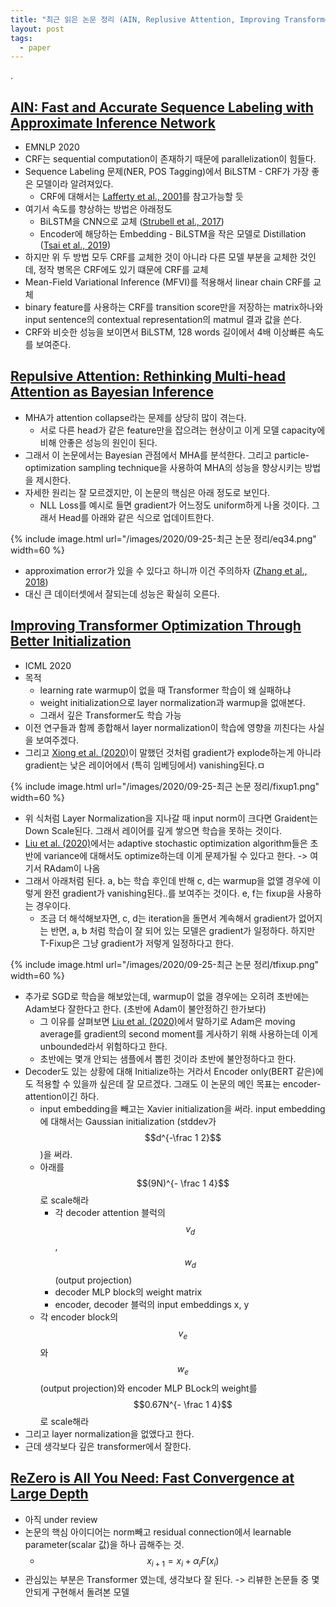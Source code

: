```yaml
---
title: "최근 읽은 논문 정리 (AIN, Replusive Attention, Improving Transformer Optimization Through Better Initialization, ReZero)"
layout: post
tags:
  - paper
---
```


.

## [AIN: Fast and Accurate Sequence Labeling with Approximate Inference Network](https://arxiv.org/pdf/2009.08229.pdf)

* EMNLP 2020
* CRF는 sequential computation이 존재하기 때문에 parallelization이 힘들다.
* Sequence Labeling 문제(NER, POS Tagging)에서 BiLSTM - CRF가 가장 좋은 모델이라 알려져있다.
  * CRF에 대해서는 [Lafferty et al., 2001](https://repository.upenn.edu/cgi/viewcontent.cgi?article=1162&context=cis_papers)를 참고가능할 듯
* 여기서 속도를 향상하는 방법은 아래정도
  * BiLSTM을 CNN으로 교체 ([Strubell et al., 2017](https://www.aclweb.org/anthology/D17-1283/))
  * Encoder에 해당하는 Embedding - BiLSTM을 작은 모델로 Distillation ([Tsai et al., 2019](https://www.aclweb.org/anthology/D19-1374/))
* 하지만 위 두 방법 모두 CRF를 교체한 것이 아니라 다른 모델 부분을 교체한 것인데, 정작 병목은 CRF에도 있기 떄문에 CRF를 교체
* Mean-Field Variational Inference (MFVI)를 적용해서 linear chain CRF를 교체
* binary feature를 사용하는 CRF를 transition score만을 저장하는 matrix하나와 input sentence의 contextual representation의 matmul 결과 값을 쓴다.
* CRF와 비슷한 성능을 보이면서 BiLSTM, 128 words 길이에서 4배 이상빠른 속도를 보여준다.

## [Repulsive Attention: Rethinking Multi-head Attention as Bayesian Inference](https://arxiv.org/pdf/2009.09364.pdf)

* MHA가 attention collapse라는 문제를 상당히 많이 겪는다.
  * 서로 다른 head가 같은 feature만을 잡으려는 현상이고 이게 모델 capacity에 비해 안좋은 성능의 원인이 된다.
* 그래서 이 논문에서는 Bayesian 관점에서 MHA를 분석한다. 그리고 particle-optimization sampling technique을 사용하여 MHA의 성능을 향상시키는 방법을 제시한다.
* 자세한 원리는 잘 모르겠지만, 이 논문의 핵심은 아래 정도로 보인다.
  * NLL Loss를 예시로 들면 gradient가 어느정도 uniform하게 나올 것이다. 그래서 Head를 아래와 같은 식으로 업데이트한다.

{% include image.html url="/images/2020/09-25-최근 논문 정리/eq34.png" width=60 %}

* approximation error가 있을 수 있다고 하니까 이건 주의하자 ([Zhang et al., 2018](https://arxiv.org/abs/1809.01293))
* 대신 큰 데이터셋에서 잘되는데 성능은 확실히 오른다.

## [Improving Transformer Optimization Through Better Initialization](https://proceedings.icml.cc/static/paper_files/icml/2020/5691-Paper.pdf)

* ICML 2020
* 목적
  * learning rate warmup이 없을 때 Transformer 학습이 왜 실패하냐
  * weight initialization으로 layer normalization과 warmup을 없애본다.
  * 그래서 깊은 Transformer도 학습 가능
* 이전 연구들과 함께 종합해서 layer normalization이 학습에 영향을 끼친다는 사실을 보여주겠다.
* 그리고 [Xiong et al. (2020)](https://arxiv.org/abs/2002.04745)이 말했던 것처럼 gradient가 explode하는게 아니라 gradient는 낮은 레이어에서 (특히 임베딩에서) vanishing된다.ㅁ

{% include image.html url="/images/2020/09-25-최근 논문 정리/fixup1.png" width=60 %}

* 위 식처럼 Layer Normalization을 지나갈 때 input norm이 크다면 Graident는 Down Scale된다. 그래서 레이어를 깊게 쌓으면 학습을 못하는 것이다.
* [Liu et al. (2020)](https://arxiv.org/pdf/1908.03265.pdf)에서는 adaptive stochastic optimization algorithm들은 초반에 variance에 대해서도 optimize하는데 이게 문제가될 수 있다고 한다. -> 여기서 RAdam이 나옴
* 그래서 아래처럼 된다. a, b는 학습 후인데 반해 c, d는 warmup을 없앨 경우에 이렇게 완전 gradient가 vanishing된다..를 보여주는 것이다. e, f는 fixup을 사용하는 경우이다.
  * 조금 더 해석해보자면, c, d는 iteration을 돌면서 계속해서 gradient가 없어지는 반면, a, b 처럼 학습이 잘 되어 있는 모델은 gradient가 일정하다. 하지만 T-Fixup은 그냥 gradient가 저렇게 일정하다고 한다.

{% include image.html url="/images/2020/09-25-최근 논문 정리/tfixup.png" width=60 %}

* 추가로 SGD로 학습을 해보았는데, warmup이 없을 경우에는 오히려 초반에는 Adam보다 잘한다고 한다. (초반에 Adam이 불안정하긴 한가보다)
  * 그 이유를 살펴보면 [Liu et al. (2020)](https://arxiv.org/pdf/1908.03265.pdf)에서 말하기로 Adam은 moving average를 gradient의 second moment를 게사하기 위해 사용하는데 이게 unbounded라서 위험하다고 한다.
  * 초반에는 몇개 안되는 샘플에서 뽑힌 것이라 초반에 불안정하다고 한다.
* Decoder도 있는 상황에 대해 Initialize하는 거라서 Encoder only(BERT 같은)에도 적용할 수 있을까 싶은데 잘 모르겠다. 그래도 이 논문의 메인 목표는 encoder-attention이긴 하다.
  * input embedding을 빼고는 Xavier initialization을 써라. input embedding에 대해서는 Gaussian initialization (stddev가 $$d^{-\frac 1 2}$$)을 써라.
  * 아래를 $$(9N)^{- \frac 1 4}$$로 scale해라
    * 각 decoder attention 블럭의 $$v_d$$, $$w_d$$ (output projection)
    * decoder MLP block의 weight matrix
    * encoder, decoder 블럭의 input embeddings x, y
  * 각 encoder block의 $$v_e$$와 $$w_e$$(output projection)와 encoder MLP BLock의 weight를 $$0.67N^{- \frac 1 4}$$로 scale해라
* 그리고 layer normalization을 없앴다고 한다.
* 근데 생각보다 깊은 transformer에서 잘한다.

## [ReZero is All You Need: Fast Convergence at Large Depth](https://arxiv.org/abs/2003.04887)

* 아직 under review
* 논문의 핵심 아이디어는 norm빼고 residual connection에서 learnable parameter(scalar 값)을 하나 곱해주는 것.
  * $$x_{i + 1} = x_i + \alpha_i F(x_i)$$
* 관심있는 부분은 Transformer 였는데, 생각보다 잘 된다. -> 리뷰한 논문들 중 몇 안되게 구현해서 돌려본 모델
